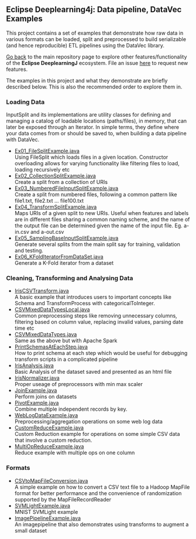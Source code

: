 ## Eclipse Deeplearning4j: Data pipeline, DataVec Examples

This project contains a set of examples that demonstrate how raw data in various formats can be loaded, split and preprocessed to build serializable (and hence reproducible) ETL pipelines using the DataVec library.
                                                                                
[Go back](../README.md) to the main repository page to explore other features/functionality of the **Eclipse DeeplearningJ** ecosystem. File an issue [here](https://github.com/eclipse/deeplearning4j-examples/issues) to request new features.
        
The examples in this project and what they demonstrate are briefly described below. This is also the recommended order to explore them in.

### Loading Data
InputSplit and its implementations are utility classes for defining and managing a catalog of loadable locations (paths/files), in memory, that can later be exposed through an Iterator. In simple terms, they define where your data comes from or should be saved to, when building a data pipeline with DataVec.  

* [Ex01_FileSplitExample.java](./src/main/java/org/deeplearning4j/datapipelineexamples/loading/Ex01_FileSplitExample.java)  
Using FileSplit which loads files in a given location. Constructor overloading allows for varying functionality like filtering files to load, loading recursively etc
* [Ex02_CollectionSplitExample.java](./src/main/java/org/deeplearning4j/datapipelineexamples/loading/Ex02_CollectionSplitExample.java)  
Create a split from a collection of URIs
* [Ex03_NumberedFileInputSplitExample.java](./src/main/java/org/deeplearning4j/datapipelineexamples/loading/Ex03_NumberedFileInputSplitExample.java)  
Create a split from numbered files, following a common pattern like file1.txt, file2.txt ... file100.txt
* [Ex04_TransformSplitExample.java](./src/main/java/org/deeplearning4j/datapipelineexamples/loading/Ex04_TransformSplitExample.java)  
Maps URIs of a given split to new URIs. Useful when features and labels are in different files sharing a common naming scheme, and the name of the output file can be determined given the name of the input file. Eg. a-in.csv and a-out.csv
* [Ex05_SamplingBaseInputSplitExample.java](./src/main/java/org/deeplearning4j/datapipelineexamples/loading/Ex05_SamplingBaseInputSplitExample.java)  
Generate several splits from the main split say for training, validation and testing.
* [Ex06_KFoldIteratorFromDataSet.java](./src/main/java/org/deeplearning4j/datapipelineexamples/loading/Ex06_KFoldIteratorFromDataSet.java)  
Generate a K-Fold iterator from a dataset

### Cleaning, Transforming and Analysing Data
* [IrisCSVTransform.java](./src/main/java/org/deeplearning4j/datapipelineexamples/transform/basic/IrisCSVTransform.java)  
A basic example that introduces users to important concepts like Schema and TransformProcess with categoricalToInteger.
* [CSVMixedDataTypesLocal.java](./src/main/java/org/deeplearning4j/datapipelineexamples/transform/basic/CSVMixedDataTypesLocal.java)  
Common preprocessing steps like removing unnecessary columns, filtering based on column value, replacing invalid values, parsing date time etc
* [CSVMixedDataTypes.java](./src/main/java/org/deeplearning4j/datapipelineexamples/transform/basic/CSVMixedDataTypes.java)  
Same as the above but with Apache Spark
* [PrintSchemasAtEachStep.java](./src/main/java/org/deeplearning4j/datapipelineexamples/transform/debugging/PrintSchemasAtEachStep.java)  
How to print schema at each step which would be useful for debugging transform scripts in a complicated pipeline
* [IrisAnalysis.java](./src/main/java/org/deeplearning4j/datapipelineexamples/analysis/IrisAnalysis.java)  
Basic Analysis of the dataset saved and presented as an html file
* [IrisNormalizer.java](./src/main/java/org/deeplearning4j/datapipelineexamples/transform/basic/IrisNormalizer.java)  
Proper useage of preprocessors with min max scaler
* [JoinExample.java](./src/main/java/org/deeplearning4j/datapipelineexamples/transform/basic/JoinExample.java)  
Perform joins on datasets
* [PivotExample.java](./src/main/java/org/deeplearning4j/datapipelineexamples/transform/basic/PivotExample.java)  
Combine multiple independent records by key. 
* [WebLogDataExample.java](./src/main/java/org/deeplearning4j/datapipelineexamples/transform/basic/WebLogDataExample.java)  
Preprocessing/aggregation operations on some web log data
* [CustomReduceExample.java](./src/main/java/org/deeplearning4j/datapipelineexamples/transform/custom/CustomReduceExample.java)  
Custom Reduction example for operations on some simple CSV data that involve a custom reduction.
* [MultiOpReduceExample.java](./src/main/java/org/deeplearning4j/datapipelineexamples/transform/custom/MultiOpReduceExample.java)  
Reduce example with multiple ops on one column

### Formats
* [CSVtoMapFileConversion.java](./src/main/java/org/deeplearning4j/datapipelineexamples/formats/hdfs/conversion/CSVtoMapFileConversion.java)  
A simple example on how to convert a CSV text file to a Hadoop MapFile format for better performance and the convenience of randomization supported by the MapFileRecordReader
* [SVMLightExample.java](./src/main/java/org/deeplearning4j/datapipelineexamples/formats/svmlight/SVMLightExample.java)  
MNIST SVMLight example
* [ImagePipelineExample.java](./src/main/java/org/deeplearning4j/datapipelineexamples/formats/image/ImagePipelineExample.java)  
An imagepipeline that also demonstrates using transforms to augment a small dataset
